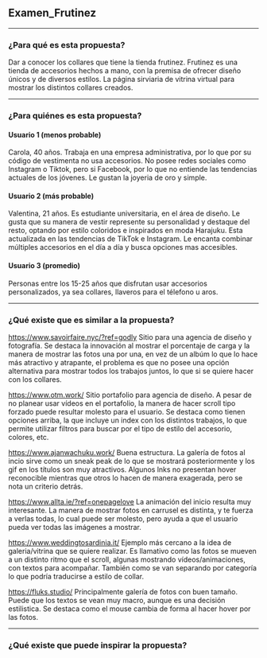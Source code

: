 ## Examen_Frutinez
____

### ¿Para qué es esta propuesta? 
Dar a conocer los collares que tiene la tienda frutinez. 
Frutinez es una tienda de accesorios hechos a mano, con la premisa de ofrecer diseño únicos y de diversos estilos. La página sirviaria de vitrina virtual para mostrar los distintos collares creados.

___
### ¿Para quiénes es esta propuesta?

#### Usuario 1 (menos probable)
Carola, 40 años. Trabaja en una empresa administrativa, por lo que por su código de vestimenta no usa accesorios. No posee redes sociales como Instagram o Tiktok, pero si Facebook, por lo que no entiende las tendencias actuales de los jóvenes. Le gustan la joyeria de oro y simple.

#### Usuario 2 (más probable)
Valentina, 21 años. Es estudiante universitaria, en el área de diseño. Le gusta que su manera de vestir represente su personalidad y destaque del resto, optando por estilo coloridos e inspirados en moda Harajuku. Esta actualizada en las tendencias de TikTok e Instagram. Le encanta combinar múltiples accesorios en el día a día y busca opciones mas accesibles.

#### Usuario 3 (promedio)
Personas entre los 15-25 años que disfrutan usar accesorios personalizados, ya sea collares, llaveros para el télefono u aros. 

_____

### ¿Qué existe que es similar a la propuesta?

https://www.savoirfaire.nyc/?ref=godly Sitio para una agencia de diseño y fotografía. Se destaca la innovación al mostrar el porcentaje de carga y la manera de mostrar las fotos una por una, en vez de un albúm lo que lo hace más atractivo y atrapante, el problema es que no posee una opción alternativa para mostrar todos los trabajos juntos, lo que si se quiere hacer con los collares.

https://www.otm.work/ Sitio portafolio para agencia de diseño. A pesar de no planear usar vídeos en el portafolio, la manera de hacer scroll tipo forzado puede resultar molesto para el usuario. Se destaca como tienen opciones arriba, la que incluye un index con los distintos trabajos, lo que permite utilizar filtros para buscar por el tipo de estilo del accesorio, colores, etc. 

https://www.ajanwachuku.work/ Buena estructura. La galería de fotos al incio sirve como un sneak peak de lo que se mostrará posteriormente y los gif en los títulos son muy atractivos. Algunos lnks no presentan hover reconocible mientras que otros lo hacen de manera exagerada, pero se nota un criterio detrás.

https://www.allta.ie/?ref=onepagelove La animación del inicio resulta muy interesante. La manera de mostrar fotos en carrusel es distinta, y te fuerza a verlas todas, lo cual puede ser molesto, pero ayuda a que el usuario pueda ver todas las imágenes a mostrar.

https://www.weddingtosardinia.it/ Ejemplo más cercano a la idea de galeria/vitrina que se quiere realizar. Es llamativo como las fotos se mueven a un distinto ritmo que el scroll, algunas mostrando vídeos/animaciones, con textos para acompañar. También como se van separando por categoría lo que podría traducirse a estilo de collar.

https://fluks.studio/ Principalmente galería de fotos con buen tamaño. Puede que los textos se vean muy macro, aunque es una decisión estilistica. Se destaca como el mouse cambia de forma al hacer hover por las fotos.

_____

### ¿Qué existe que puede inspirar la propuesta? 
